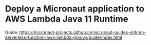 # Deploy a Micronaut application to AWS Lambda Java 11 Runtime

Guide: https://micronaut-projects.github.io/micronaut-guides-old/mn-serverless-function-aws-lambda-groovy/guide/index.html

